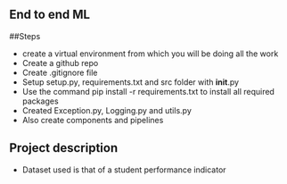 ## End to end ML


##Steps
- create a virtual environment from which you will be doing all the work
- Create a github repo
- Create .gitignore file
- Setup setup.py, requirements.txt and src folder with __init__.py
- Use the command pip install -r requirements.txt to install all required packages
- Created Exception.py, Logging.py and utils.py
- Also create components and pipelines

##  Project description
- Dataset used is that of a student performance indicator